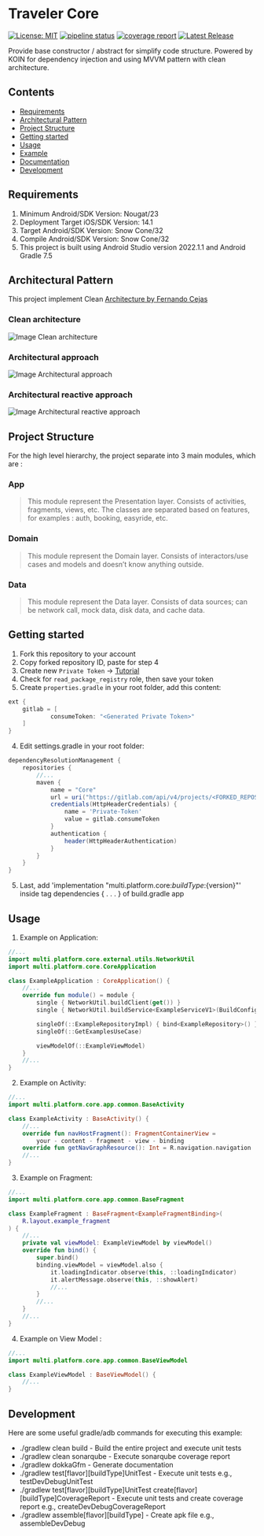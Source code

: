 # Traveler Core

[![License: MIT](https://img.shields.io/badge/License-MIT-yellow.svg)](https://opensource.org/licenses/MIT) [![pipeline status](https://gitlab.com/tossaro/kotlin-multi-platform-core/badges/main/pipeline.svg)](https://gitlab.com/tossaro/kotlin-multi-platform-core/-/commits/main) [![coverage report](https://gitlab.com/tossaro/kotlin-multi-platform-core/badges/main/coverage.svg)](https://gitlab.com/tossaro/kotlin-multi-platform-core/-/commits/main) [![Latest Release](https://gitlab.com/tossaro/kotlin-multi-platform-core/-/badges/release.svg)](https://gitlab.com/tossaro/kotlin-multi-platform-core/-/releases)

Provide base constructor / abstract for simplify code structure.
Powered by KOIN for dependency injection and using MVVM pattern with clean architecture.

## Contents

- [Requirements](#requirements)
- [Architectural Pattern](#architectural-pattern)
- [Project Structure](#project-structure)
- [Getting started](#getting-started)
- [Usage](#usage)
- [Example](https://gitlab.com/tossaro/kotlin-multi-platform-core/tree/main/example)
- [Documentation](https://gitlab.com/tossaro/kotlin-multi-platform-core/tree/main/docs)
- [Development](#development)

## Requirements

1. Minimum Android/SDK Version: Nougat/23
2. Deployment Target iOS/SDK Version: 14.1
3. Target Android/SDK Version: Snow Cone/32
4. Compile Android/SDK Version: Snow Cone/32
5. This project is built using Android Studio version 2022.1.1 and Android Gradle 7.5

## Architectural Pattern

This project implement
Clean [Architecture by Fernando Cejas](https://github.com/android10/Android-CleanArchitecture)

### Clean architecture

![Image Clean architecture](/resources/clean_architecture.png)

### Architectural approach

![Image Architectural approach](/resources/clean_architecture_layers.png)

### Architectural reactive approach

![Image Architectural reactive approach](/resources/clean_architecture_layers_details.png)

## Project Structure

For the high level hierarchy, the project separate into 3 main modules, which are :

### App

> This module represent the Presentation layer. Consists of activities, fragments, views, etc. The
> classes are separated based on features, for examples : auth, booking, easyride, etc.

### Domain

> This module represent the Domain layer. Consists of interactors/use cases and models and doesn’t
> know anything outside.

### Data

> This module represent the Data layer. Consists of data sources; can be network call, mock data,
> disk data, and cache data.

## Getting started

1. Fork this repository to your account
2. Copy forked repository ID, paste for step 4
3. Create new `Private Token`
   -> [Tutorial](https://docs.gitlab.com/ee/user/project/private_tokens/index.html)
4. Check for `read_package_registry` role, then save your token
5. Create `properties.gradle` in your root folder, add this content:

```groovy
ext {
    gitlab = [
            consumeToken: "<Generated Private Token>"
    ]
}
```

4. Edit settings.gradle in your root folder:

```groovy
dependencyResolutionManagement {
    repositories {
        //...
        maven {
            name = "Core"
            url = uri("https://gitlab.com/api/v4/projects/<FORKED_REPOSITORY_ID>/packages/maven")
            credentials(HttpHeaderCredentials) {
                name = 'Private-Token'
                value = gitlab.consumeToken
            }
            authentication {
                header(HttpHeaderAuthentication)
            }
        }
    }
}
```

5. Last, add 'implementation "multi.platform.core:${buildType}:${version}"' inside tag
   dependencies { . . . } of build.gradle app

## Usage

1. Example on Application:

```kotlin
//...
import multi.platform.core.external.utils.NetworkUtil
import multi.platform.core.CoreApplication

class ExampleApplication : CoreApplication() {
    //...
    override fun module() = module {
        single { NetworkUtil.buildClient(get()) }
        single { NetworkUtil.buildService<ExampleServiceV1>(BuildConfig.SERVER, get()) }

        singleOf(::ExampleRepositoryImpl) { bind<ExampleRepository>() }
        singleOf(::GetExamplesUseCase)

        viewModelOf(::ExampleViewModel)
    }
    //...
} 
```

2. Example on Activity:

```kotlin
//...
import multi.platform.core.app.common.BaseActivity

class ExampleActivity : BaseActivity() {
    //...
    override fun navHostFragment(): FragmentContainerView =
        your - content - fragment - view - binding
    override fun getNavGraphResource(): Int = R.navigation.navigation
    //...
} 
```

3. Example on Fragment:

```kotlin
//...
import multi.platform.core.app.common.BaseFragment

class ExampleFragment : BaseFragment<ExampleFragmentBinding>(
    R.layout.example_fragment
) {
    //...
    private val viewModel: ExampleViewModel by viewModel()
    override fun bind() {
        super.bind()
        binding.viewModel = viewModel.also {
            it.loadingIndicator.observe(this, ::loadingIndicator)
            it.alertMessage.observe(this, ::showAlert)
            //...
        }
        //...
    }
    //...
} 
```

4. Example on View Model :

```kotlin
//...
import multi.platform.core.app.common.BaseViewModel

class ExampleViewModel : BaseViewModel() {
    //...
} 
```

## Development

Here are some useful gradle/adb commands for executing this example:

* ./gradlew clean build - Build the entire project and execute unit tests
* ./gradlew clean sonarqube - Execute sonarqube coverage report
* ./gradlew dokkaGfm - Generate documentation
* ./gradlew test[flavor][buildType]UnitTest - Execute unit tests e.g., testDevDebugUnitTest
* ./gradlew test[flavor][buildType]UnitTest create[flavor][buildType]CoverageReport - Execute unit
  tests and create coverage report e.g., createDevDebugCoverageReport
* ./gradlew assemble[flavor][buildType] - Create apk file e.g., assembleDevDebug